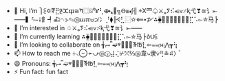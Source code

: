 - 👋 Hi, I’m ⎫⫕✡ⶨ⣟Ⳉⵋⴔ≅ⷋ⿴⍄⁰⑈⢃⟴ₖ⹥╗Ⲑ⊞⬪∫╣ ⱚⅩ⺲♤⚔ₒⵢ⠮⥺⟇⸓ⱪ⼷❣≊⻈⤜⸺▍⸢⥟⭣⻞┩Ⰼ⫄␉⊱✎⑲ⴍℼ⩁⟉⼎⡘⧫╟Ⲵ⣃⿶✫⟸⬩⊅◜⁂⧳⳷⦘⚀⑷⯸☱⑜⣏⠡⟜✮⻢⎬
- 👀 I’m interested in ♤⚔ₒⵢ⠮⥺⟇⸓ⱪ⼷❣≊⻈⤜⸺
- 🌱 I’m currently learning ⁂⧳⳷⦘⚀⑷⯸☱⑜⣏⠡⟜✮⻢⎬ⳳ⮋⫓
- 💞️ I’m looking to collaborate on ╅⮣⎴➫ⱋ␶⭗⧨ⶭ℔⳯⣇⇦⩵⒁⋀┳⢳ 
- 📫 How to reach me ⏆⸜⊖➛⤻⑲ⓩ⣼⢌⊬⤲⅔⑱⾱⤷⾪⩒⢛≗⠾〉ⷪ
- 😄 Pronouns: ╅⮣⎴➫ⱋ␶⭗⧨ⶭ℔⳯⣇⇦⩵⒁⋀┳⢳
- ⚡ Fun fact: fun fact
